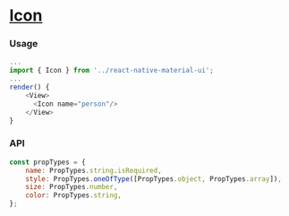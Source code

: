 # [Icon](https://material.io/guidelines/style/icons.html)

### Usage

```js
...
import { Icon } from '../react-native-material-ui';
...
render() {
    <View>
      <Icon name="person"/>
    </View>
}
```
### API
```js
const propTypes = {
    name: PropTypes.string.isRequired,
    style: PropTypes.oneOfType([PropTypes.object, PropTypes.array]),
    size: PropTypes.number,
    color: PropTypes.string,
};
```
